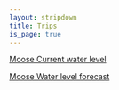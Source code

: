 ```yaml
---
layout: stripdown
title: Trips
is_page: true
---
```

  
[Moose Current water level](http://www.americanwhitewater.org/content/River/detail/id/1352/#tab-flow)

[Moose Water level forecast](http://water.weather.gov/ahps2/river.php?wfo=aly&wfoid=18731&riverid=203433&view=1,1,1,1,1,1,1,1&toggles=10,7,8,2,9,15,6&pt[]=142514&allpoints=142514&data[]=obs&submit=Make+my+River+Page)